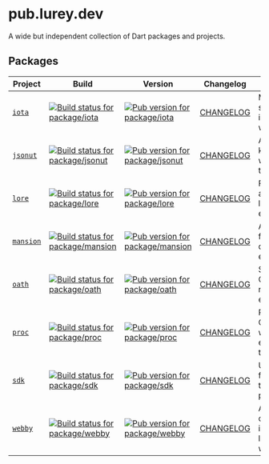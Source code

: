 # pub.lurey.dev

A wide but independent collection of Dart packages and projects.

## Packages

<!-- #region(PACKAGE_TABLE) -->

Project | Build | Version | Changelog | Description
------- | ----- | ------- | --------- | -----------
[`iota`](./packages/iota) | [![Build status for package/iota](https://github.com/matanlurey/pub.lurey.dev/actions/workflows/package_iota.yaml/badge.svg)](https://github.com/matanlurey/pub.lurey.dev/actions/workflows/package_iota.yaml) | [![Pub version for package/iota](https://img.shields.io/pub/v/iota)](https://pub.dev/packages/iota) | [CHANGELOG](./packages/iota/CHANGELOG.md) | Minimalist file system API which is compatible with sandboxes.
[`jsonut`](./packages/jsonut) | [![Build status for package/jsonut](https://github.com/matanlurey/pub.lurey.dev/actions/workflows/package_jsonut.yaml/badge.svg)](https://github.com/matanlurey/pub.lurey.dev/actions/workflows/package_jsonut.yaml) | [![Pub version for package/jsonut](https://img.shields.io/pub/v/jsonut)](https://pub.dev/packages/jsonut) | [CHANGELOG](./packages/jsonut/CHANGELOG.md) | A minimal utility kit for working with JSON in a typesafe manner.
[`lore`](./packages/lore) | [![Build status for package/lore](https://github.com/matanlurey/pub.lurey.dev/actions/workflows/package_lore.yaml/badge.svg)](https://github.com/matanlurey/pub.lurey.dev/actions/workflows/package_lore.yaml) | [![Pub version for package/lore](https://img.shields.io/pub/v/lore)](https://pub.dev/packages/lore) | [CHANGELOG](./packages/lore/CHANGELOG.md) | Fast, structured, and idiomatic logging with an extensible API.
[`mansion`](./packages/mansion) | [![Build status for package/mansion](https://github.com/matanlurey/pub.lurey.dev/actions/workflows/package_mansion.yaml/badge.svg)](https://github.com/matanlurey/pub.lurey.dev/actions/workflows/package_mansion.yaml) | [![Pub version for package/mansion](https://img.shields.io/pub/v/mansion)](https://pub.dev/packages/mansion) | [CHANGELOG](./packages/mansion/CHANGELOG.md) | A stately library for crafting and deciphering ANSI escape codes.
[`oath`](./packages/oath) | [![Build status for package/oath](https://github.com/matanlurey/pub.lurey.dev/actions/workflows/package_oath.yaml/badge.svg)](https://github.com/matanlurey/pub.lurey.dev/actions/workflows/package_oath.yaml) | [![Pub version for package/oath](https://img.shields.io/pub/v/oath)](https://pub.dev/packages/oath) | [CHANGELOG](./packages/oath/CHANGELOG.md) | Swear a Paladin's Oath to code righteousness by enforcing lints.
[`proc`](./packages/proc) | [![Build status for package/proc](https://github.com/matanlurey/pub.lurey.dev/actions/workflows/package_proc.yaml/badge.svg)](https://github.com/matanlurey/pub.lurey.dev/actions/workflows/package_proc.yaml) | [![Pub version for package/proc](https://img.shields.io/pub/v/proc)](https://pub.dev/packages/proc) | [CHANGELOG](./packages/proc/CHANGELOG.md) | Run and manage OS processes with an extensible and testable API.
[`sdk`](./packages/sdk) | [![Build status for package/sdk](https://github.com/matanlurey/pub.lurey.dev/actions/workflows/package_sdk.yaml/badge.svg)](https://github.com/matanlurey/pub.lurey.dev/actions/workflows/package_sdk.yaml) | [![Pub version for package/sdk](https://img.shields.io/pub/v/sdk)](https://pub.dev/packages/sdk) | [CHANGELOG](./packages/sdk/CHANGELOG.md) | Utilities for finding and using the Dart SDK programmatically.
[`webby`](./packages/webby) | [![Build status for package/webby](https://github.com/matanlurey/pub.lurey.dev/actions/workflows/package_webby.yaml/badge.svg)](https://github.com/matanlurey/pub.lurey.dev/actions/workflows/package_webby.yaml) | [![Pub version for package/webby](https://img.shields.io/pub/v/webby)](https://pub.dev/packages/webby) | [CHANGELOG](./packages/webby/CHANGELOG.md) | An artisnal hand-crafted interopability library for the web platform.


<!-- #endregion -->